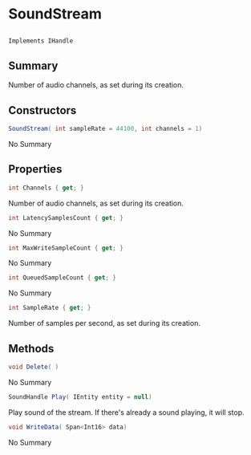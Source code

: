 # SoundStream

## 
```c#
Implements IHandle
```

## Summary

Number of audio channels, as set during its creation.
## Constructors

```c#
SoundStream( int sampleRate = 44100, int channels = 1) 
```
No Summary
## Properties

```c#
int Channels { get; } 
```
Number of audio channels, as set during its creation.
```c#
int LatencySamplesCount { get; } 
```
No Summary
```c#
int MaxWriteSampleCount { get; } 
```
No Summary
```c#
int QueuedSampleCount { get; } 
```
No Summary
```c#
int SampleRate { get; } 
```
Number of samples per second, as set during its creation.
## Methods

```c#
void Delete( ) 
```
No Summary
```c#
SoundHandle Play( IEntity entity = null) 
```
Play sound of the stream. If there's already a sound playing, it will stop.
```c#
void WriteData( Span<Int16> data) 
```
No Summary
